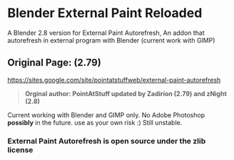 # Blender External Paint Reloaded
A Blender 2.8 version for External Paint Autorefresh, An addon that autorefresh in external program with Blender (current work with GIMP)
## Original Page: (2.79)
https://sites.google.com/site/pointatstuffweb/external-paint-autorefresh

> **Orginal author: PointAtStuff 
updated by Zadirion (2.79) and zNight (2.8)**

Current working with Blender and GIMP only. No Adobe Photoshop **possibly** in the future.
use as your own risk :) Still unstable.

### External Paint Autorefresh is open source under the zlib license
